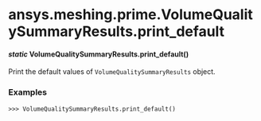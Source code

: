 <a id="ansys-meshing-prime-volumequalitysummaryresults-print-default"></a>

# ansys.meshing.prime.VolumeQualitySummaryResults.print_default

<a id="ansys.meshing.prime.VolumeQualitySummaryResults.print_default"></a>

#### *static* VolumeQualitySummaryResults.print_default()

Print the default values of `VolumeQualitySummaryResults` object.

### Examples

```pycon
>>> VolumeQualitySummaryResults.print_default()
```

<!-- !! processed by numpydoc !! -->
